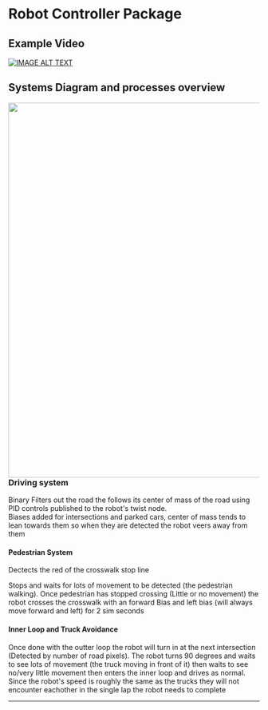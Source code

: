 # Robot Controller Package

## Example Video

[![IMAGE ALT TEXT](https://user-images.githubusercontent.com/69919668/144112976-e98061cb-8d28-4ee2-b4ff-7f2158017a89.png)](https://drive.google.com/file/d/16Xo59Rcl-a8snR04AKK6fANRxu6_ldHl/view?usp=sharing "Competition Example")

## Systems Diagram and processes overview

<a href="url"><img src="https://user-images.githubusercontent.com/69919668/143199697-a70d4264-5c53-43b7-84b3-4210c07b53ae.png" align="left" height="750" ></a>

### Driving system

Binary Filters out the road the follows its center of mass of the road using PID controls published to the robot's twist node.  
Biases added for intersections and parked cars, center of mass tends to lean towards them so when they are detected the robot veers away from them

#### Pedestrian System

Dectects the red of the crosswalk stop line  

Stops and waits for lots of movement to be detected (the pedestrian walking). Once pedestrian has stopped crossing (Little or no movement) the robot crosses the crosswalk with an forward Bias and left bias (will always move forward and left) for 2 sim seconds 

#### Inner Loop and Truck Avoidance

Once done with the outter loop the robot will turn in at the next intersection (Detected by number of road pixels). The robot turns 90 degrees and waits to see lots of movement (the truck moving in front of it) then waits to see no/very little movement then enters the inner loop and drives as normal. Since the robot's speed is roughly the same as the trucks they will not encounter eachother in the single lap the robot needs to complete

---

### 
